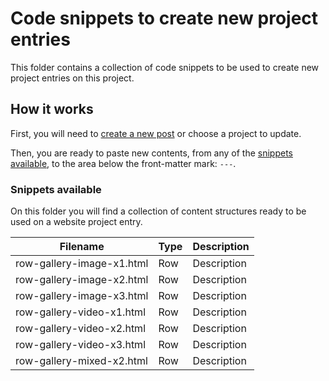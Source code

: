# Code snippets to create new project entries

This folder contains a collection of code snippets to be used to
create new project entries on this project.

## How it works

First, you will need to [create a new post](#create-a-new-post) or choose a project to update.

Then, you are ready to paste new contents, from any of the [snippets available](#snippets-available), to the area below the front-matter mark: `---`.

### Snippets available

On this folder you will find a collection of content structures ready to be used on a website project entry.

| Filename                  | Type | Description |
| ------------------------- | ---- | ----------- |
| row-gallery-image-x1.html | Row  | Description |
| row-gallery-image-x2.html | Row  | Description |
| row-gallery-image-x3.html | Row  | Description |
| row-gallery-video-x1.html | Row  | Description |
| row-gallery-video-x2.html | Row  | Description |
| row-gallery-video-x3.html | Row  | Description |
| row-gallery-mixed-x2.html | Row  | Description |

